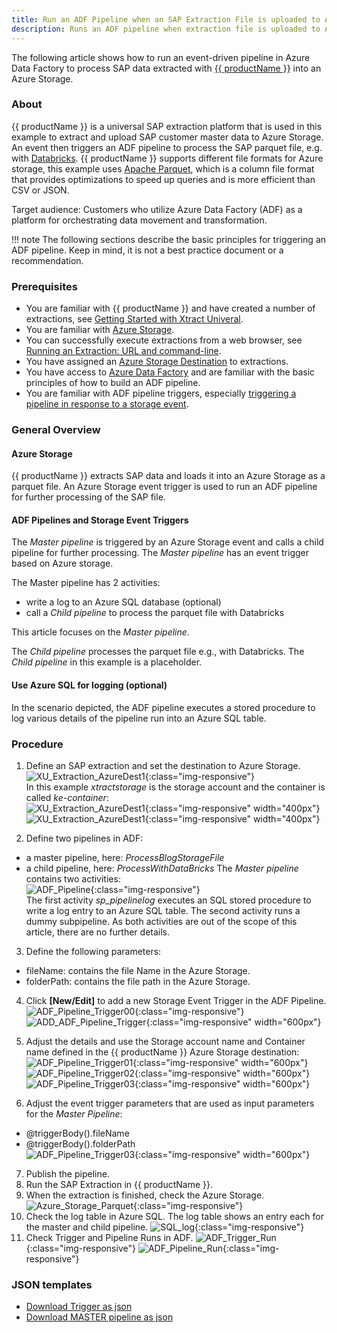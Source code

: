 ```yaml
---
title: Run an ADF Pipeline when an SAP Extraction File is uploaded to Azure Storage
description: Runs an ADF pipeline when extraction file is uploaded to Azure storage
---
```


The following article shows how to run an event-driven pipeline in Azure Data Factory to process SAP data extracted with [{{ productName }}](https://theobald-software.com/en/xtract-universal/) into an Azure Storage. <br>

### About

{{ productName }} is a universal SAP extraction platform that is used in this example to extract and upload SAP customer master data to Azure Storage. <br> 
An event then triggers an ADF pipeline to process the SAP parquet file, e.g. with [Databricks](https://learn.microsoft.com/en-us/azure/databricks/).
{{ productName }} supports different file formats for Azure storage, this example uses [Apache Parquet](https://docs.microsoft.com/en-us/azure/databricks/data/data-sources/read-parquet), which is a column file format that provides optimizations to speed up queries and is more efficient than CSV or JSON.

Target audience: Customers who utilize Azure Data Factory (ADF) as a platform for orchestrating data movement and transformation. <br>

!!! note
    The following sections describe the basic principles for triggering an ADF pipeline.
    Keep in mind, it is not a best practice document or a recommendation.

### Prerequisites

- You are familiar with {{ productName }} and have created a number of extractions, see [Getting Started with Xtract Univeral](https://help.theobald-software.com/en/xtract-universal/getting-started).
- You are familiar with [Azure Storage](https://docs.microsoft.com/en-us/azure/storage/common/storage-introduction).
- You can successfully execute extractions from a web browser, see [Running an Extraction: URL and command-line](https://help.theobald-software.com/en/xtract-universal/getting-started/run-an-extraction#url-and-command-line-3).
- You have assigned an [Azure Storage Destination](https://help.theobald-software.com/en/xtract-universal/destinations/azure-storage) to extractions.<br> 
- You have access to [Azure Data Factory](https://docs.microsoft.com/en-us/azure/data-factory/) and are familiar with the basic principles of how to build an ADF pipeline.
- You are familiar with ADF pipeline triggers, especially [triggering a pipeline in response to a storage event](https://docs.microsoft.com/en-us/azure/data-factory/how-to-create-event-trigger?tabs=data-factory). 


### General Overview

#### Azure Storage 
{{ productName }} extracts SAP data and loads it into an Azure Storage as a parquet file. An Azure Storage event trigger is used to run an ADF pipeline for further processing of the SAP file. 

#### ADF Pipelines and Storage Event Triggers
The *Master pipeline* is triggered by an Azure Storage event and calls a child pipeline for further processing. The *Master pipeline* has an event trigger based on Azure storage. <br>

The Master pipeline has 2 activities: <br>

- write a log to an Azure SQL database (optional)
- call a *Child pipeline* to process the parquet file with Databricks

This article focuses on the *Master pipeline*. 

The *Child pipeline* processes the parquet file e.g., with Databricks. The *Child pipeline* in this example is a placeholder. 

#### Use Azure SQL for logging (optional)

In the scenario depicted, the ADF pipeline executes a stored procedure to log various details of the pipeline run into an Azure SQL table. 

### Procedure

1. Define an SAP extraction and set the destination to Azure Storage.<br>
![XU_Extraction_AzureDest1](../assets/images/xu/articles/xu-adf-storage-trigger/xu-exraction-destination.png){:class="img-responsive"}<br>
In this example *xtractstorage* is the storage account and the container is called *ke-container*:<br>
![XU_Extraction_AzureDest1](../assets/images/xu/articles/xu-adf-storage-trigger/xu-azure-destination-01.png){:class="img-responsive" width="400px"}<br>
![XU_Extraction_AzureDest1](../assets/images/xu/articles/xu-adf-storage-trigger/xu-azure-destination-02.png){:class="img-responsive" width="400px"}

2. Define two pipelines in ADF: 
- a master pipeline, here: *ProcessBlogStorageFile* 
- a child pipeline, here: *ProcessWithDataBricks* 
The *Master pipeline* contains two activities:<br>
![ADF_Pipeline](../assets/images/xu/articles/xu-adf-storage-trigger/adf-pipeline-overview.png){:class="img-responsive"}<br>
The first activity *sp_pipelinelog* executes an SQL stored procedure to write a log entry to an Azure SQL table. The second activity runs a dummy subpipeline. As both activities are out of the scope of this article, there are no further details. 

3. Define the following parameters: 
- fileName: contains the file Name in the Azure Storage.
- folderPath: contains the file path in the Azure Storage. 

4. Click **[New/Edit]** to add a new Storage Event Trigger in the ADF Pipeline.
![ADF_Pipeline_Trigger00](../assets/images/xu/articles/xu-adf-storage-trigger/adf-pipeline-trigger-edit.png){:class="img-responsive"}
![ADD_ADF_Pipeline_Trigger](../assets/images/xu/articles/xu-adf-storage-trigger/new_adf-pipeline-trigger.png){:class="img-responsive" width="600px"}
5. Adjust the details and use the Storage account name and Container name defined in the {{ productName }} Azure Storage destination:<br> 
![ADF_Pipeline_Trigger01](../assets/images/xu/articles/xu-adf-storage-trigger/xu-pipeline-trigger-01.png){:class="img-responsive" width="600px"}
![ADF_Pipeline_Trigger02](../assets/images/xu/articles/xu-adf-storage-trigger/xu-pipeline-trigger-02.png){:class="img-responsive" width="600px"}
![ADF_Pipeline_Trigger03](../assets/images/xu/articles/xu-adf-storage-trigger/xu-pipeline-trigger-03.png){:class="img-responsive" width="600px"}

6. Adjust the event trigger parameters that are used as input parameters for the *Master Pipeline*:<br>
- @triggerBody().fileName <br>
- @triggerBody().folderPath <br>
![ADF_Pipeline_Trigger03](../assets/images/xu/articles/xu-adf-storage-trigger/xu-pipeline-trigger-04.png){:class="img-responsive" width="600px"}

7. Publish the pipeline.
8. Run the SAP Extraction in {{ productName }}.
9. When the extraction is finished, check the Azure Storage.
![Azure_Storage_Parquet](../assets/images/xu/articles/xu-adf-storage-trigger/azure-storage-parquet-file.png){:class="img-responsive"} 
10. Check the log table in Azure SQL. The log table shows an entry each for the master and child pipeline.
![SQL_log](../assets/images/xu/articles/xu-adf-storage-trigger/sql-run-log.png){:class="img-responsive"} 
11. Check Trigger and Pipeline Runs in ADF.
![ADF_Trigger_Run](../assets/images/xu/articles/xu-adf-storage-trigger/adf-trigger-run.png){:class="img-responsive"} 
![ADF_Pipeline_Run](../assets/images/xu/articles/xu-adf-storage-trigger/adf-pipeline-run.png){:class="img-responsive"} 


### JSON templates

- <a href="/files/xu/BlobEventsTrigger01.json">Download Trigger  as json</a> <br>
- <a href="/files/xu/ProcessBlobStorageFile.json">Download MASTER pipeline as json</a>

